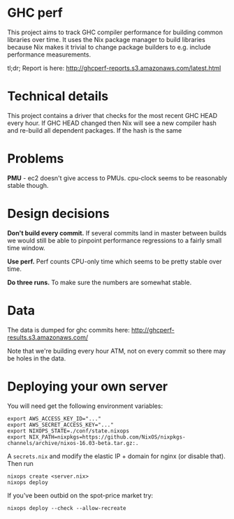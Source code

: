 # GHC perf

This project aims to track GHC compiler performance for building
common libraries over time. It uses the Nix package manager to build
libraries because Nix makes it trivial to change package builders to
e.g. include performance measurements.

tl;dr; Report is here: http://ghcperf-reports.s3.amazonaws.com/latest.html


# Technical details

This project contains a driver that checks for the most recent GHC
HEAD every hour. If GHC HEAD changed then Nix will see a new compiler
hash and re-build all dependent packages. If the hash is the same


# Problems

**PMU** - ec2 doesn't give access to PMUs. cpu-clock seems to be
reasonably stable though.


# Design decisions

**Don't build every commit.** If several commits land in master
between builds we would still be able to pinpoint performance
regressions to a fairly small time window.

**Use perf.** Perf counts CPU-only time which seems to be pretty
stable over time.

**Do three runs.** To make sure the numbers are somewhat stable.


# Data

The data is dumped for ghc commits here:
http://ghcperf-results.s3.amazonaws.com/

Note that we're building every hour ATM, not on every commit so there
may be holes in the data.


# Deploying your own server

You will need get the following environment variables:

```
export AWS_ACCESS_KEY_ID="..."
export AWS_SECRET_ACCESS_KEY="..."
export NIXOPS_STATE=./conf/state.nixops
export NIX_PATH=nixpkgs=https://github.com/NixOS/nixpkgs-channels/archive/nixos-16.03-beta.tar.gz:.
```

A `secrets.nix` and modify the elastic IP + domain for nginx (or
disable that). Then run

```
nixops create <server.nix>
nixops deploy
```

If you've been outbid on the spot-price market try:

```
nixops deploy --check --allow-recreate
```
